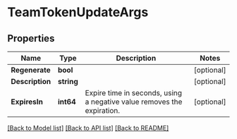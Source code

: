 # TeamTokenUpdateArgs

## Properties

Name | Type | Description | Notes
------------ | ------------- | ------------- | -------------
**Regenerate** | **bool** |  | [optional] 
**Description** | **string** |  | [optional] 
**ExpiresIn** | **int64** | Expire time in seconds, using a negative value removes the expiration. | [optional] 

[[Back to Model list]](../README.md#documentation-for-models) [[Back to API list]](../README.md#documentation-for-api-endpoints) [[Back to README]](../README.md)


